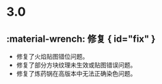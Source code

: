 # 3.0

## :material-wrench: 修复 { id="fix" }
- 修复了火焰贴图错位问题。
- 修复了部分方块纹理未生效或贴图错误问题。
- 修复了炼药锅在高版本中无法正确染色问题。